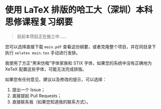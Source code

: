 # 使用 LaTeX 排版的哈工大（深圳）本科思修课程复习纲要

> 目前本项目正在施工中……

您可以选择直接下载 `main.pdf` 查看这份纲要，或者克隆整个项目，并在同目录下执行 `xelatex main.tex` 手动进行发排。

我使用了方正“黑宋仿楷”字体家族和 STIX 字体，如果您的系统中没有正确地为 XeTeX 配置这些字体，可能无法完成排版。

如果您有任何意见、建议以及修改的提示，可以选择：

1. 提出一个 Issue；
2. 直接提起 Pull Requests；
3. 直接联系我（如果您知道我的联系方式）。
